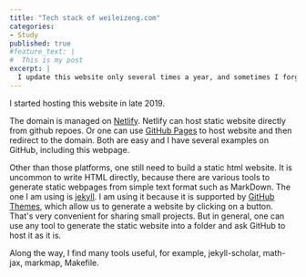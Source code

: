 ```yaml
---
title: "Tech stack of weileizeng.com"
categories:
- Study
published: true
#feature_text: |
#  This is my post
excerpt: |
  I update this website only several times a year, and sometimes I forget how to do it. So here is the tools to build the website from the scratch.
---
```


I started hosting this website in late 2019.

The domain is managed on [Netlify](https://www.netlify.com/). Netlify can host static website directly from github repoes. Or one can use [GitHub Pages](https://pages.github.com/) to host website and then redirect to the domain. Both are easy and I have several examples on GitHub, including this webpage.

Other than those platforms, one still need to build a static html website. It is uncommon to write HTML directly, because there are various tools to generate static webpages from simple text format such as MarkDown. The one I am using is [jekyll](https://jekyllrb.com/). I am using it because it is supported by [GitHub Themes](), which allow us to generate a website by clicking on a button. That's very convenient for sharing small projects. But in general, one can use any tool to generate the static website into a folder and ask GitHub to host it as it is.

Along the way, I find many tools useful, for example, jekyll-scholar, math-jax, markmap, Makefile.
